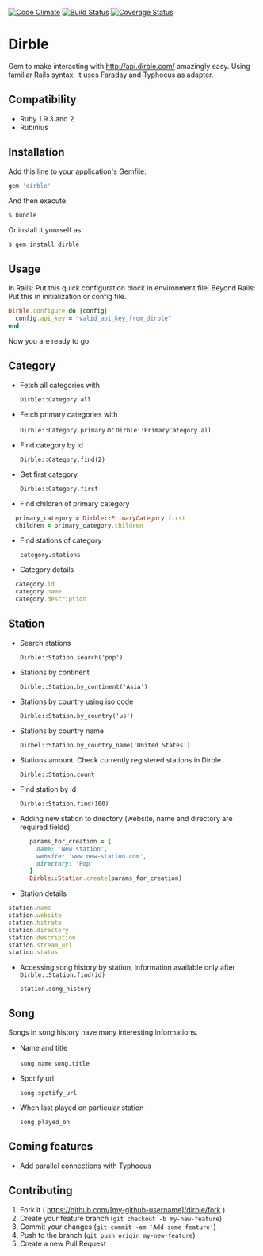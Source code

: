 [![Code Climate](https://codeclimate.com/github/Lackoftactics/dirble/badges/gpa.svg)](https://codeclimate.com/github/Lackoftactics/dirble)
[![Build Status](https://travis-ci.org/Lackoftactics/dirble.svg?branch=master)](https://travis-ci.org/Lackoftactics/dirble)
[![Coverage Status](https://coveralls.io/repos/Lackoftactics/dirble/badge.png?branch=master)](https://coveralls.io/r/Lackoftactics/dirble?branch=master)
# Dirble

Gem to make interacting with http://api.dirble.com/ amazingly easy.
Using familiar Rails syntax. It uses Faraday and Typhoeus as adapter.

## Compatibility

* Ruby 1.9.3 and 2
* Rubinius

## Installation

Add this line to your application's Gemfile:

```ruby
gem 'dirble'
```

And then execute:

    $ bundle

Or install it yourself as:

    $ gem install dirble

## Usage

In Rails: Put this quick configuration block in environment file.
Beyond Rails: Put this in initialization or config file.
```ruby
Dirble.configure do |config|
  config.api_key = "valid_api_key_from_dirble"
end
```
Now you are ready to go.
## Category
* Fetch all categories with

  `Dirble::Category.all`

* Fetch primary categories with

  `Dirble::Category.primary` or
  `Dirble::PrimaryCategory.all`

* Find category by id

  `Dirble::Category.find(2)`

* Get first category

  `Dirble::Category.first`

* Find children of primary category

```ruby
  primary_category = Dirble::PrimaryCategory.first
  children = primary_category.children
```

* Find stations of category

  `category.stations`

* Category details

```ruby
  category.id
  category.name
  category.description
```

## Station

* Search stations

  `Dirble::Station.search('pop')`

* Stations by continent

  `Dirble::Station.by_continent('Asia')`

* Stations by country using iso code

  `Dirble::Station.by_country('us')`

* Stations by country name

  `Dirbel::Station.by_country_name('United States')`

* Stations amount. Check currently registered stations in Dirble.

  `Dirble::Station.count`

* Find station by id

  `Dirble::Station.find(100)`

* Adding new station to directory (website, name and directory are
  required fields)

```ruby
      params_for_creation = {
        name: 'New station',
        website: 'www.new-station.com',
        directory: 'Pop'
      }
      Dirble::Station.create(params_for_creation)
```

* Station details

```ruby
station.name
station.website
station.bitrate
station.directory
station.description
station.stream_url
station.status
```
* Accessing song history by station, information available only after
  `Dirble::Station.find(id)`

  `station.song_history`

## Song

Songs in song history have many interesting informations.

* Name and title

  `song.name`
  `song.title`

* Spotify url

  `song.spotify_url`

* When last played on particular station

  `song.played_on`

## Coming features

* Add parallel connections with Typhoeus

## Contributing

1. Fork it ( https://github.com/[my-github-username]/dirble/fork )
2. Create your feature branch (`git checkout -b my-new-feature`)
3. Commit your changes (`git commit -am 'Add some feature'`)
4. Push to the branch (`git push origin my-new-feature`)
5. Create a new Pull Request

